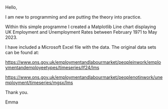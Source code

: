Hello,

I am new to programming and are putting the theory into practice.

Within this simple programme I created a Matplotlib Line chart displaying UK Employment and Unemployment Rates between February 1971 to May 2023.

I have included a Microsoft Excel file with the data.  The original data sets can be found at:

https://www.ons.gov.uk/employmentandlabourmarket/peopleinwork/employmentandemployeetypes/timeseries/lf24/lms

https://www.ons.gov.uk/employmentandlabourmarket/peoplenotinwork/unemployment/timeseries/mgsx/lms

Thank you.

Emma
